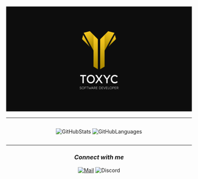 ![srtoxyc_front](img/toxyc_githubfront.png)

***

<div align="center" style="display: flex; align-items: center; justify-content: center;">
  
![GitHubStats](https://github-readme-stats-git-masterorgs-github-readme-stats-team.vercel.app/api?username=gy-toxyc&include_orgs=true&theme=dark)
![GitHubLanguages](https://github-readme-stats-git-masterorgs-github-readme-stats-team.vercel.app/api/top-langs/?username=gy-toxyc&include_orgs=true&theme=dark)

</div>

***

<h3 align="center"><b><i>Connect with me</b></i></h3>
  
<div align="center">
  
[![Mail](https://img.shields.io/badge/Mail_me!-D14836?style=for-the-badge&logo=gmail&logoColor=white)](mailto:toxyc@gycoding.com)
![Discord](https://img.shields.io/badge/srtoxyc-5865F2?style=for-the-badge&logo=discord&logoColor=white)

</div>
